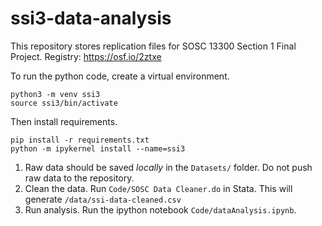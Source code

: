 # ssi3-data-analysis
This repository stores replication files for SOSC 13300 Section 1 Final Project. 
Registry: https://osf.io/2ztxe

To run the python code, create a virtual environment. 

```
python3 -m venv ssi3
source ssi3/bin/activate
```

Then install requirements. 
```
pip install -r requirements.txt
python -m ipykernel install --name=ssi3
```

1. Raw data should be saved *locally* in the `Datasets/` folder. Do not push raw data to the repository. 
2. Clean the data. Run `Code/SOSC Data Cleaner.do` in Stata. This will generate `/data/ssi-data-cleaned.csv`
3. Run analysis. Run the ipython notebook `Code/dataAnalysis.ipynb`.
